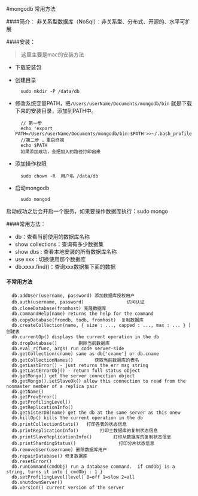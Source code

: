 
#mongodb 常用方法

####简介：
非关系型数据库（NoSql）：非关系型、分布式、开源的、水平可扩展

####安装：
> 这里主要是mac的安装方法

* 下载安装包
* 创建目录
	
		sudo mkdir -P /data/db
* 修改系统变量PATH，把` /Users/userName/Documents/mongodb/bin `  就是下载下来的安装目录，添加到PATH中。
		
		// 第一步
		echo 'export PATH=/Users/userName/Documents/mongodb/bin:$PATH'>>~/.bash_profile 
		//第二步 ，重启终端
		echo $PATH
		如果添加成功，会把加入的路径打印出来

* 添加操作权限
		
		sudo chown -R  用户名 /data/db
		
* 启动mongodb 

		sudo mongod


启动成功之后会开启一个服务，如果要操作数据库执行：sudo mongo

####常用方法：

* db：查看当前使用的数据库名称
* show collections：查询有多少数据集
* show dbs : 查看本地安装的所有数据库名称
* use xxx : 切换使用那个数据库
* db.xxxx.find()：查询xxx数据集下面的数据

#### 不常用方法

      db.addUser(username, password) 添加数据库授权用户
      db.auth(username, password)                访问认证
      db.cloneDatabase(fromhost) 克隆数据库
      db.commandHelp(name) returns the help for the command
      db.copyDatabase(fromdb, todb, fromhost)  复制数据库
      db.createCollection(name, { size : ..., capped : ..., max : ... } ) 创建表
      db.currentOp() displays the current operation in the db
      db.dropDatabase()        删除当前数据库
      db.eval_r(func, args) run code server-side
      db.getCollection(cname) same as db['cname'] or db.cname
      db.getCollectionNames()        获取当前数据库的表名
      db.getLastError() - just returns the err msg string
      db.getLastErrorObj() - return full status object
      db.getMongo() get the server connection object
      db.getMongo().setSlaveOk() allow this connection to read from the nonmaster member of a replica pair
      db.getName()
      db.getPrevError()
      db.getProfilingLevel()
      db.getReplicationInfo()
      db.getSisterDB(name) get the db at the same server as this onew
      db.killOp() kills the current operation in the db
      db.printCollectionStats()   打印各表的状态信息
      db.printReplicationInfo()        打印主数据库的复制状态信息
      db.printSlaveReplicationInfo()        打印从数据库的复制状态信息
      db.printShardingStatus()                打印分片状态信息
      db.removeUser(username) 删除数据库用户
      db.repairDatabase() 修复数据库
      db.resetError()
      db.runCommand(cmdObj) run a database command.  if cmdObj is a string, turns it into { cmdObj : 1 }
      db.setProfilingLevel(level) 0=off 1=slow 2=all
      db.shutdownServer()
      db.version() current version of the server

